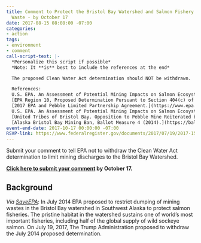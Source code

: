 ```yaml
---
title: Comment to Protect the Bristol Bay Watershed and Salmon Fishery from Mining
  Waste - by October 17
date: 2017-08-15 08:08:00 -07:00
categories:
- action
tags:
- environment
- comment
call-script-text: |-
  *Personalize this script if possible*
  *Note: It **is** best to include the references at the end*

  The proposed Clean Water Act determination should NOT be withdrawn.  The potential impacts of the proposed Pebble Mine on the health of the Bristol Bay watershed and the livelihood of thousands of people in Alaska are far too great. Those risks include loss of up to up to 94 miles of salmon-supporting streams and up to 4,900 acres of wetlands and ponds, and the very real potential of wastewater dam failure resulting in damage to or destruction of the salmon fishery.  The watershed supports the largest sockeye salmon fishery in the world and 25 federally recognized tribes who for 4,000 years have depended on the fishery for their subsistence-based culture. The overwhelming majority of residents of Bristol Bay are opposed to the project, and a statewide majority of voters also oppose it. The watershed’s unique ecological resources generate significant economic benefits and employment.  EPA’s original watershed assessment was scientifically robust and thoroughly peer-reviewed.  That assessment and related public comments should strongly influence any future action.

  References:
  U.S. EPA. An Assessment of Potential Mining Impacts on Salmon Ecosystems of Bristol Bay, Alaska (Final Report). U.S. Environmental Protection Agency, Washington, DC, EPA 910-R-14-001A-C, ES, 2014.
  [EPA Region 10, Proposed Determination Pursuant to Section 404(c) of the Clean Water Act for Pebble Deposit Area, Southwest Alaska, July 21, 2014.](https://www.epa.gov/bristolbay/2014-proposed-determination-pursuant-section-404c-clean-water-act-pebble-deposit-area)
  [2017 EPA and Pebble Limited Partnership Agreement.](https://www.epa.gov/sites/production/files/2017-05/documents/pebble-settlement-agreement-05-11-17.pdf)
  U.S. EPA. An Assessment of Potential Mining Impacts on Salmon Ecosystems of Bristol Bay, Alaska (Final Report). U.S. Environmental Protection Agency, Washington, DC, EPA 910-R-14-001A-C, ES, 2014. Chapter 5.
  [United Tribes of Bristol Bay. Opposition to Pebble Mine Reiterated by local tribes, fishermen, business owners.](http://utbb.org/opposition-to-pebble-mine-reiterated-by-local-tribes-fishermen-business-owners/)
  [Alaska Bristol Bay Mining Ban, Ballot Measure 4 (2014).](https://ballotpedia.org/Alaska_Bristol_Bay_Mining_Ban,_Ballot_Measure_4_(2014))
event-end-date: 2017-10-17 00:00:00 -07:00
RSVP-link: https://www.federalregister.gov/documents/2017/07/19/2017-15181/proposal-to-withdraw-proposed-determination-to-restrict-the-use-of-an-area-as-a-disposal-site-pebble#open-comment
---
```


Submit your comment to tell EPA not to withdraw the Clean Water Act determination to limit mining discharges to the Bristol Bay Watershed.

**[Click here to submit your comment](https://www.federalregister.gov/documents/2017/07/19/2017-15181/proposal-to-withdraw-proposed-determination-to-restrict-the-use-of-an-area-as-a-disposal-site-pebble#open-comment) by October 17.**

## Background

*Via [SaveEPA](http://www.saveepaalums.info/resisting-the-trump-de-regulatory-agenda-talking-points/defending-bristol-bay/)*:
In July 2014 EPA proposed to restrict dumping of mining wastes in the Bristol Bay watershed in Southwest Alaska to protect salmon fisheries. The pristine habitat in the watershed sustains one of world’s most important fisheries, including half of the global supply of wild sockeye salmon.
On July 19, 2017, The Trump Administration proposed to withdraw the July 2014 proposed determination.